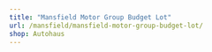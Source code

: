 ```yaml
---
title: "Mansfield Motor Group Budget Lot"
url: /mansfield/mansfield-motor-group-budget-lot/
shop: Autohaus
---
```

